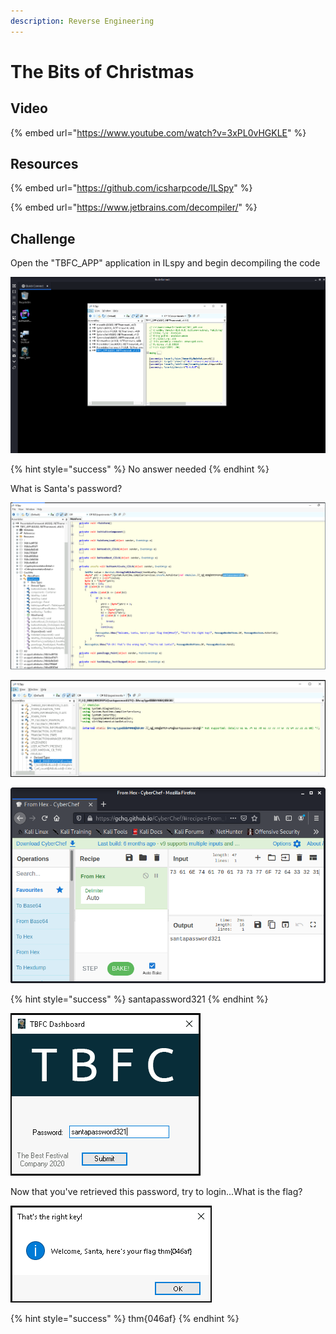 ```yaml
---
description: Reverse Engineering
---
```


# The Bits of Christmas

## Video

{% embed url="https://www.youtube.com/watch?v=3xPL0vHGKLE" %}

## Resources

{% embed url="https://github.com/icsharpcode/ILSpy" %}

{% embed url="https://www.jetbrains.com/decompiler/" %}

## Challenge

Open the "TBFC\_APP" application in ILspy and begin decompiling the code

![](../.gitbook/assets/image%20%28129%29.png)

{% hint style="success" %}
No answer needed
{% endhint %}

What is Santa's password?

![](../.gitbook/assets/image%20%28132%29.png)

![](../.gitbook/assets/image%20%28158%29.png)

![](../.gitbook/assets/image%20%28142%29.png)

{% hint style="success" %}
santapassword321
{% endhint %}

![](../.gitbook/assets/image%20%28130%29.png)

Now that you've retrieved this password, try to login...What is the flag?

![](../.gitbook/assets/image%20%28126%29.png)

{% hint style="success" %}
thm{046af}
{% endhint %}



